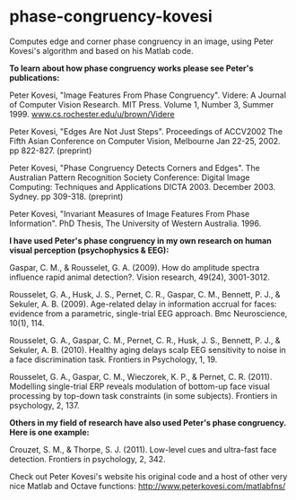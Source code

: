 # phase-congruency-kovesi
Computes edge and corner phase congruency in an image, using Peter Kovesi's algorithm and based on his Matlab code.

**To learn about how phase congruency works please see Peter's publications:**

Peter Kovesi, "Image Features From Phase Congruency". Videre: A Journal of Computer Vision Research. MIT Press. Volume 1, Number 3, Summer 1999. www.cs.rochester.edu/u/brown/Videre

Peter Kovesi, "Edges Are Not Just Steps". Proceedings of ACCV2002 The Fifth Asian Conference on Computer Vision, Melbourne Jan 22-25, 2002. pp 822-827. (preprint)

Peter Kovesi, "Phase Congruency Detects Corners and Edges". The Australian Pattern Recognition Society Conference: Digital Image Computing: Techniques and Applications DICTA 2003. December 2003. Sydney. pp 309-318. (preprint)

Peter Kovesi, "Invariant Measures of Image Features From Phase Information". PhD Thesis, The University of Western Australia. 1996.

**I have used Peter's phase congruency in my own research on human visual perception (psychophysics & EEG):**

Gaspar, C. M., & Rousselet, G. A. (2009). How do amplitude spectra influence rapid animal detection?. Vision research, 49(24), 3001-3012.

Rousselet, G. A., Husk, J. S., Pernet, C. R., Gaspar, C. M., Bennett, P. J., & Sekuler, A. B. (2009). Age-related delay in information accrual for faces: evidence from a parametric, single-trial EEG approach. Bmc Neuroscience, 10(1), 114.

Rousselet, G. A., Gaspar, C. M., Pernet, C. R., Husk, J. S., Bennett, P. J., & Sekuler, A. B. (2010). Healthy aging delays scalp EEG sensitivity to noise in a face discrimination task. Frontiers in Psychology, 1, 19.

Rousselet, G. A., Gaspar, C. M., Wieczorek, K. P., & Pernet, C. R. (2011). Modelling single-trial ERP reveals modulation of bottom-up face visual processing by top-down task constraints (in some subjects). Frontiers in psychology, 2, 137.

**Others in my field of research have also used Peter's phase congruency. Here is one example:**

Crouzet, S. M., & Thorpe, S. J. (2011). Low-level cues and ultra-fast face detection. Frontiers in psychology, 2, 342.

Check out Peter Kovesi's website his original code and a host of other very nice Matlab and Octave functions:
http://www.peterkovesi.com/matlabfns/
